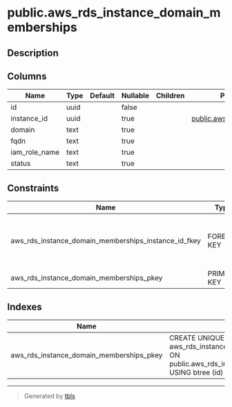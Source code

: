 # public.aws_rds_instance_domain_memberships

## Description

## Columns

| Name | Type | Default | Nullable | Children | Parents | Comment |
| ---- | ---- | ------- | -------- | -------- | ------- | ------- |
| id | uuid |  | false |  |  |  |
| instance_id | uuid |  | true |  | [public.aws_rds_instances](public.aws_rds_instances.md) |  |
| domain | text |  | true |  |  |  |
| fqdn | text |  | true |  |  |  |
| iam_role_name | text |  | true |  |  |  |
| status | text |  | true |  |  |  |

## Constraints

| Name | Type | Definition |
| ---- | ---- | ---------- |
| aws_rds_instance_domain_memberships_instance_id_fkey | FOREIGN KEY | FOREIGN KEY (instance_id) REFERENCES aws_rds_instances(id) ON DELETE CASCADE |
| aws_rds_instance_domain_memberships_pkey | PRIMARY KEY | PRIMARY KEY (id) |

## Indexes

| Name | Definition |
| ---- | ---------- |
| aws_rds_instance_domain_memberships_pkey | CREATE UNIQUE INDEX aws_rds_instance_domain_memberships_pkey ON public.aws_rds_instance_domain_memberships USING btree (id) |

---

> Generated by [tbls](https://github.com/k1LoW/tbls)
